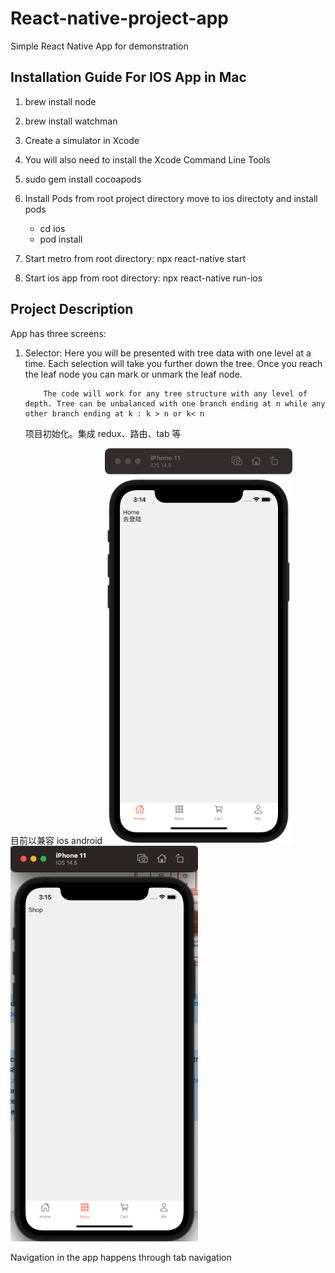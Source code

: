 # React-native-project-app

Simple React Native App for demonstration

## Installation Guide For IOS App in Mac

1. brew install node
2. brew install watchman
3. Create a simulator in Xcode
4. You will also need to install the Xcode Command Line Tools
5. sudo gem install cocoapods

6. Install Pods
   from root project directory move to ios directoty and install pods
   - cd ios
   - pod install
7. Start metro from root directory: npx react-native start
8. Start ios app from root directory: npx react-native run-ios

## Project Description

App has three screens:

1.  Selector:
    Here you will be presented with tree data with one level at a time. Each selection will take you further down the tree.
    Once you reach the leaf node you can mark or unmark the leaf node.

            The code will work for any tree structure with any level of depth. Tree can be unbalanced with one branch ending at n while any other branch ending at k : k > n or k< n

    项目初始化。集成 redux、路由、tab 等

目前以兼容 ios android
<img src="screenshots/home.png" width="300">
<img src="screenshots/shop.png" width="300">

Navigation in the app happens through tab navigation
